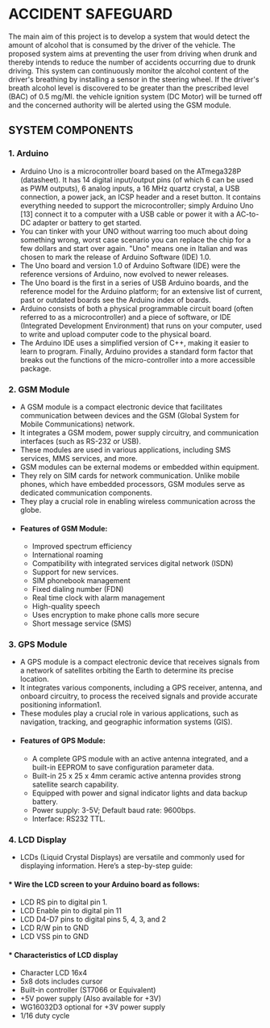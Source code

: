 # ACCIDENT SAFEGUARD
The main aim of this project is to develop a system that would detect the amount of alcohol that is consumed by the driver of the vehicle. The proposed system aims at preventing the user from driving when drunk and thereby intends to reduce the number of accidents occurring due to drunk driving. This system can continuously monitor the alcohol content of the driver's breathing by installing a sensor in the steering wheel. If the driver's breath alcohol level is discovered to be greater than the prescribed level (BAC) of 0.5 mg/Ml. the vehicle ignition system (DC Motor) will be turned off and the concerned authority will be alerted using the GSM module. 

## SYSTEM COMPONENTS
### 1. Arduino 
-	Arduino Uno is a microcontroller board based on the ATmega328P (datasheet). It has 14 digital input/output pins (of which 6 can be used as PWM outputs), 6 analog inputs, a 16 MHz quartz crystal, a USB connection, a power jack, an ICSP header and a reset button. It contains everything needed to support the microcontroller; simply Arduino Uno [13] connect it to a computer with a USB cable or power it with a AC-to-DC adapter or battery to get started. 
-	You can tinker with your UNO without warring too much about doing something wrong, worst case scenario you can replace the chip for a few dollars and start over again. "Uno" means one in Italian and was chosen to mark the release of Arduino Software (IDE) 1.0. 
-	The Uno board and version 1.0 of Arduino Software (IDE) were the reference versions of Arduino, now evolved to newer releases.
-	 The Uno board is the first in a series of USB Arduino boards, and the reference model for the Arduino platform; for an extensive list of current, past or outdated boards see the Arduino index of boards.
-	Arduino consists of both a physical programmable circuit board (often referred to as a microcontroller) and a piece of software, or IDE (Integrated Development Environment) that runs on your computer, used to write and upload computer code to the physical board. 
-	The Arduino IDE uses a simplified version of C++, making it easier to learn to program. Finally, Arduino provides a standard form factor that breaks out the functions of the micro-controller into a more accessible package.

### 2. GSM Module
- A GSM module is a compact electronic device that facilitates communication between devices and the GSM (Global System for Mobile Communications) network.
- It integrates a GSM modem, power supply circuitry, and communication interfaces (such as RS-232 or USB).
- These modules are used in various applications, including SMS services, MMS services, and more.
- GSM modules can be external modems or embedded within equipment.
- They rely on SIM cards for network communication. Unlike mobile phones, which have embedded processors, GSM modules serve as dedicated communication components.
- They play a crucial role in enabling wireless communication across the globe.
* #### Features of GSM Module: 
  - Improved spectrum efficiency 
  -	International roaming 
  - Compatibility with integrated services digital network (ISDN) 
  - Support for new services.
  -	SIM phonebook management
  -	Fixed dialing number (FDN)
  -	Real time clock with alarm management
  -	High-quality speech
  -	Uses encryption to make phone calls more secure
  -	Short message service (SMS)
### 3. GPS Module
- A GPS module is a compact electronic device that receives signals from a network of satellites orbiting the Earth to determine its precise location.
- It integrates various components, including a GPS receiver, antenna, and onboard circuitry, to process the received signals and provide accurate positioning information1.
- These modules play a crucial role in various applications, such as navigation, tracking, and geographic information systems (GIS).
* #### Features of GPS Module:
  - A complete GPS module with an active antenna integrated, and a built-in EEPROM to save configuration parameter data.
  - Built-in 25 x 25 x 4mm ceramic active antenna provides strong satellite search capability.
  - Equipped with power and signal indicator lights and data backup battery.
  - Power supply: 3-5V; Default baud rate: 9600bps.
  - Interface: RS232 TTL.

### 4. LCD Display
- LCDs (Liquid Crystal Displays) are versatile and commonly used for displaying information. Here’s a step-by-step guide:
#### * Wire the LCD screen to your Arduino board as follows:
  - LCD RS pin to digital pin 1.
  - LCD Enable pin to digital pin 11
  - LCD D4-D7 pins to digital pins 5, 4, 3, and 2
  - LCD R/W pin to GND
  - LCD VSS pin to GND
#### * Characteristics of LCD display
  - Character LCD 16x4
  - 5x8 dots includes cursor
  - Built-in controller (ST7066 or Equivalent)
  - +5V power supply (Also available for +3V)
  - WG16032D3 optional for +3V power supply
  - 1/16 duty cycle

